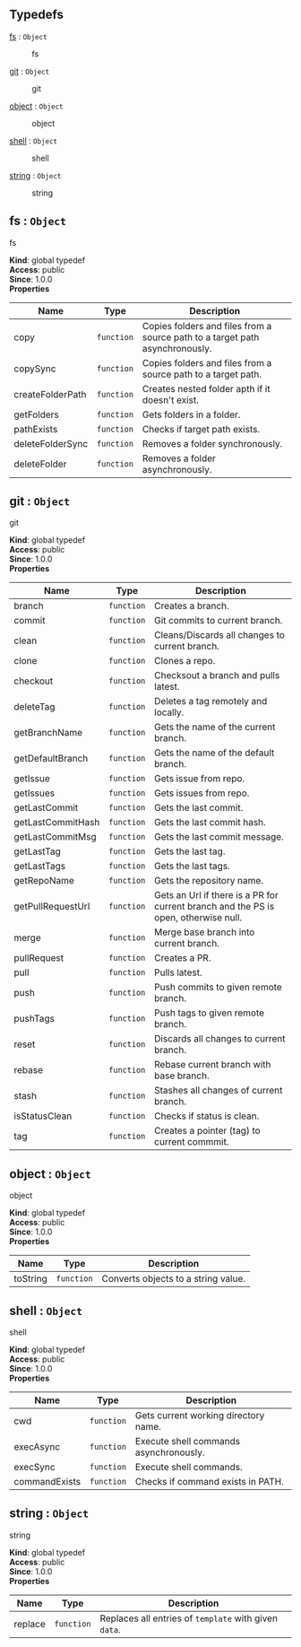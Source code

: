 ## Typedefs

<dl>
<dt><a href="#fs">fs</a> : <code>Object</code></dt>
<dd><p>fs</p>
</dd>
<dt><a href="#git">git</a> : <code>Object</code></dt>
<dd><p>git</p>
</dd>
<dt><a href="#object">object</a> : <code>Object</code></dt>
<dd><p>object</p>
</dd>
<dt><a href="#shell">shell</a> : <code>Object</code></dt>
<dd><p>shell</p>
</dd>
<dt><a href="#string">string</a> : <code>Object</code></dt>
<dd><p>string</p>
</dd>
</dl>

<a name="fs"></a>

## fs : <code>Object</code>

fs

**Kind**: global typedef  
**Access**: public  
**Since**: 1.0.0  
**Properties**

| Name             | Type                  | Description                                                                  |
| ---------------- | --------------------- | ---------------------------------------------------------------------------- |
| copy             | <code>function</code> | Copies folders and files from a source path to a target path asynchronously. |
| copySync         | <code>function</code> | Copies folders and files from a source path to a target path.                |
| createFolderPath | <code>function</code> | Creates nested folder apth if it doesn't exist.                              |
| getFolders       | <code>function</code> | Gets folders in a folder.                                                    |
| pathExists       | <code>function</code> | Checks if target path exists.                                                |
| deleteFolderSync | <code>function</code> | Removes a folder synchronously.                                              |
| deleteFolder     | <code>function</code> | Removes a folder asynchronously.                                             |

<a name="git"></a>

## git : <code>Object</code>

git

**Kind**: global typedef  
**Access**: public  
**Since**: 1.0.0  
**Properties**

| Name              | Type                  | Description                                                                         |
| ----------------- | --------------------- | ----------------------------------------------------------------------------------- |
| branch            | <code>function</code> | Creates a branch.                                                                   |
| commit            | <code>function</code> | Git commits to current branch.                                                      |
| clean             | <code>function</code> | Cleans/Discards all changes to current branch.                                      |
| clone             | <code>function</code> | Clones a repo.                                                                      |
| checkout          | <code>function</code> | Checksout a branch and pulls latest.                                                |
| deleteTag         | <code>function</code> | Deletes a tag remotely and locally.                                                 |
| getBranchName     | <code>function</code> | Gets the name of the current branch.                                                |
| getDefaultBranch  | <code>function</code> | Gets the name of the default branch.                                                |
| getIssue          | <code>function</code> | Gets issue from repo.                                                               |
| getIssues         | <code>function</code> | Gets issues from repo.                                                              |
| getLastCommit     | <code>function</code> | Gets the last commit.                                                               |
| getLastCommitHash | <code>function</code> | Gets the last commit hash.                                                          |
| getLastCommitMsg  | <code>function</code> | Gets the last commit message.                                                       |
| getLastTag        | <code>function</code> | Gets the last tag.                                                                  |
| getLastTags       | <code>function</code> | Gets the last tags.                                                                 |
| getRepoName       | <code>function</code> | Gets the repository name.                                                           |
| getPullRequestUrl | <code>function</code> | Gets an Url if there is a PR for current branch and the PS is open, otherwise null. |
| merge             | <code>function</code> | Merge base branch into current branch.                                              |
| pullRequest       | <code>function</code> | Creates a PR.                                                                       |
| pull              | <code>function</code> | Pulls latest.                                                                       |
| push              | <code>function</code> | Push commits to given remote branch.                                                |
| pushTags          | <code>function</code> | Push tags to given remote branch.                                                   |
| reset             | <code>function</code> | Discards all changes to current branch.                                             |
| rebase            | <code>function</code> | Rebase current branch with base branch.                                             |
| stash             | <code>function</code> | Stashes all changes of current branch.                                              |
| isStatusClean     | <code>function</code> | Checks if status is clean.                                                          |
| tag               | <code>function</code> | Creates a pointer (tag) to current commmit.                                         |

<a name="object"></a>

## object : <code>Object</code>

object

**Kind**: global typedef  
**Access**: public  
**Since**: 1.0.0  
**Properties**

| Name     | Type                  | Description                         |
| -------- | --------------------- | ----------------------------------- |
| toString | <code>function</code> | Converts objects to a string value. |

<a name="shell"></a>

## shell : <code>Object</code>

shell

**Kind**: global typedef  
**Access**: public  
**Since**: 1.0.0  
**Properties**

| Name          | Type                  | Description                            |
| ------------- | --------------------- | -------------------------------------- |
| cwd           | <code>function</code> | Gets current working directory name.   |
| execAsync     | <code>function</code> | Execute shell commands asynchronously. |
| execSync      | <code>function</code> | Execute shell commands.                |
| commandExists | <code>function</code> | Checks if command exists in PATH.      |

<a name="string"></a>

## string : <code>Object</code>

string

**Kind**: global typedef  
**Access**: public  
**Since**: 1.0.0  
**Properties**

| Name    | Type                  | Description                                           |
| ------- | --------------------- | ----------------------------------------------------- |
| replace | <code>function</code> | Replaces all entries of `template` with given `data`. |
